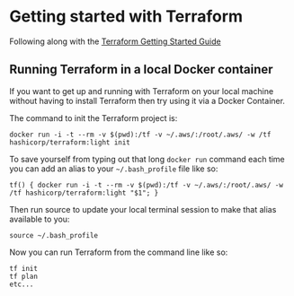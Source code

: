# Getting started with Terraform

Following along with the [Terraform Getting Started Guide](https://www.terraform.io/intro/getting-started/)

## Running Terraform in a local Docker container

If you want to get up and running with Terraform on your local machine without having to install Terraform then try using it via a Docker Container.

The command to init the Terraform project is:

`docker run -i -t --rm -v $(pwd):/tf -v ~/.aws/:/root/.aws/ -w /tf hashicorp/terraform:light init`

To save yourself from typing out that long `docker run` command each time you can add an alias to your `~/.bash_profile` file like so:

`tf() { docker run -i -t --rm -v $(pwd):/tf -v ~/.aws/:/root/.aws/ -w /tf hashicorp/terraform:light "$1"; }`

Then run source to update your local terminal session to make that alias available to you:

`source ~/.bash_profile`

Now you can run Terraform from the command line like so:

```
tf init
tf plan
etc...
```